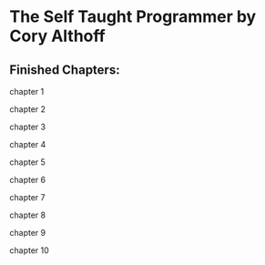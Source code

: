 # The Self Taught Programmer by Cory Althoff

## Finished Chapters:
<p>chapter 1</p>
<p>chapter 2</p>
<p>chapter 3</p>
<p>chapter 4</p>
<p>chapter 5</p>
<p>chapter 6</p>
<p>chapter 7</p>
<p>chapter 8</p>
<p>chapter 9</p>
<p>chapter 10</p>